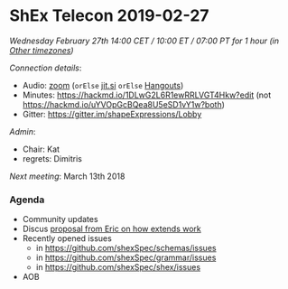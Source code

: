 # ShEx Telecon 2019-02-27

*Wednesday February 27th 14:00 CET / 10:00 ET / 07:00 PT for 1 hour (in [Other timezones](https://www.timeanddate.com/worldclock/fixedtime.html?msg=ShEx+CG&iso=20190227T14&p1=195&ah=1))*

*Connection details*:
* Audio: [zoom](https://zoom.us/j/441496948) (`orElse` [jit.si](https://meet.jit.si/ShEx) `orElse` [Hangouts](http://tinyurl.com/ShEx-hangouts))
* Minutes: https://hackmd.io/1DLwG2L6R1ewRRLVGT4Hkw?edit (not https://hackmd.io/uYVOpGcBQea8U5eSD1vY1w?both)
* Gitter: https://gitter.im/shapeExpressions/Lobby

*Admin*:
 * Chair: Kat
 * regrets: Dimitris

*Next meeting*: March 13th 2018

### Agenda

* Community updates
* Discus [proposal from Eric on how extends work](https://lists.w3.org/Archives/Public/public-shex/2019Feb/0003.html)
* Recently opened issues
  * in https://github.com/shexSpec/schemas/issues
  * in https://github.com/shexSpec/grammar/issues
  * in https://github.com/shexSpec/shex/issues
* AOB
